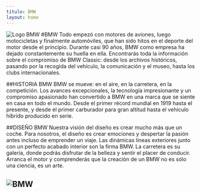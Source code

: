 ```yaml
---
título: BMW
layout: home
---
```

![Logo BMW](https://cdn.autobild.es/sites/navi.axelspringer.es/public/media/image/2020/03/nuevo-logo-bmw-1891563.jpg?tf=3840x)
#BMW
Todo empezó con motores de aviones, luego motocicletas y finalmente automóviles, que han sido hitos en el deporte del motor desde el principio. Durante casi 90 años, BMW como empresa ha dejado constantemente su huella en ella. Encontrarás toda la información sobre el compromiso de BMW Classic: desde los archivos históricos, pasando por la recogida del vehículo, la comunicación y el museo, hasta los clubs internacionales.

##HISTORIA BMW
BMW se mueve: en el aire, en la carretera, en la competición. Los avances excepcionales, la tecnología impresionante y un compromiso apasionado han convertido a BMW en una marca que se siente en casa en todo el mundo. Desde el primer récord mundial en 1919 hasta el presente, y desde el primer carburador para gran altitud hasta el vehículo híbrido producido en serie.

##DISEÑO BMW
Nuestra visión del diseño es crear mucho más que un coche. Para nosotros, el diseño es crear emociones y despertar la pasión antes incluso de emprender un viaje. Las dinámicas líneas exteriores junto con un perfecto acabado interior son la firma BMW. La carretera es su galería, donde podrás disfrutar de la belleza y sentir el placer de conducir. Arranca el motor y comprenderás que la creación de un BMW no es sólo una ciencia, es un arte.

![BMW](https://www.bmw.es/content/dam/bmw/marketES/bmw_es/Topics/MundoBMW/historia-bmw/bmw-history-slide-1.jpg.resource.1373901353876.jpg)
----

[^1]: [It can take up to 10 minutes for changes to your site to publish after you push the changes to GitHub](https://docs.github.com/en/pages/setting-up-a-github-pages-site-with-jekyll/creating-a-github-pages-site-with-jekyll#creating-your-site).

[Just the Docs]: https://just-the-docs.github.io/just-the-docs/
[GitHub Pages]: https://docs.github.com/en/pages
[README]: https://github.com/just-the-docs/just-the-docs-template/blob/main/README.md
[Jekyll]: https://jekyllrb.com
[GitHub Pages / Actions workflow]: https://github.blog/changelog/2022-07-27-github-pages-custom-github-actions-workflows-beta/
[use this template]: https://github.com/just-the-docs/just-the-docs-template/generate
